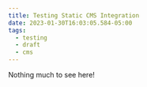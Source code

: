 ```yaml
---
title: Testing Static CMS Integration
date: 2023-01-30T16:03:05.584-05:00
tags:
  - testing
  - draft
  - cms
---
```

Nothing much to see here!
